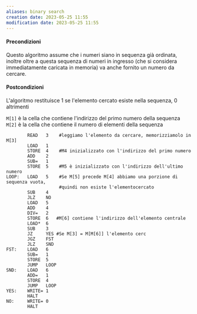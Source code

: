 ```yaml
---
aliases: binary search
creation date: 2023-05-25 11:55
modification date: 2023-05-25 11:55
---
```


#### Precondizioni
Questo algoritmo assume che i numeri siano in sequenza già ordinata, inoltre oltre a questa sequenza di numeri in ingresso (che si considera immediatamente caricata in memoria) va anche fornito un numero da cercare.

#### Postcondizioni
L'algoritmo restituisce 1 se l'elemento cercato esiste nella sequenza, 0 altrimenti


`M[1]` è la cella che contiene l'indirizzo del primo numero della sequenza
`M[2]` è la cella che contiene il numero di elementi della sequenza


```
		READ   3    #leggiamo l'elemento da cercare, memorizziamolo in M[3]
		LOAD   1    
		STORE  4    #M4 inizializzato con l'indirizzo del primo numero
		ADD    2
		SUB=   1
		STORE  5    #M5 è inizializzato con l'indirizzo dell'ultimo numero
LOOP:   LOAD   5    #Se M[5] precede M[4] abbiamo una porzione di sequenza vuota, 
					#quindi non esiste l'elementocercato
		SUB    4
		JLZ    NO
		LOAD   5
		ADD    4
		DIV=   2
		STORE  6   #M[6] contiene l'indirizzo dell'elemento centrale
		LOAD*  6
		SUB    3
		JZ     YES #Se M[3] = M[M[6]] l'elemento cerc
		JGZ    FST
		JLZ    SND
FST:    LOAD   6
		SUB=   1
		STORE  5
	    JUMP   LOOP
SND:    LOAD   6
		ADD=   1
		STORE  4
		JUMP   LOOP
YES:    WRITE= 1
		HALT
NO:     WRITE= 0
		HALT
```
